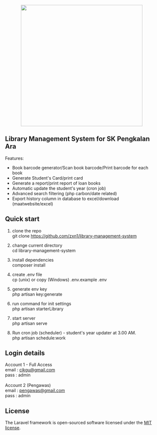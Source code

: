 <p align="center"><a href="https://laravel.com" target="_blank"><img src="https://raw.githubusercontent.com/laravel/art/master/logo-lockup/5%20SVG/2%20CMYK/1%20Full%20Color/laravel-logolockup-cmyk-red.svg" width="400"></a></p>

## Library Management System for SK Pengkalan Ara

Features:

- Book barcode generator/Scan book barcode/Print barcode for each book
- Generate Student's Card/print card
- Generate a report/print report of loan books
- Automatic update the student's year (cron job)
- Advanced search filtering (php carbon/date related)
- Export history column in database to excel/download (maatwebsite/excel)

## Quick start

1. clone the repo <br>
git clone https://github.com/zxn1/library-management-system <br>

2. change current directory <br>
cd library-management-system <br>

3. install dependencies <br>
composer install <br>

4. create .env file <br> 
cp (unix) or copy (Windows) .env.example .env <br>

5. generate env key <br> 
php artisan key:generate <br>
 
6. run command for init settings <br>
php artisan starterLibrary <br>

7. start server <br>
php artisan serve <br>

8. Run cron job (scheduler) - student's year updater at 3.00 AM. <br>
php artisan schedule:work <br>

## Login details
Account 1 - Full Access <br>
email : cikgu@gmail.com <br>
pass  : admin <br>
<br>
Account 2 (Pengawas) <br>
email : pengawas@gmail.com <br>
pass  : admin <br>

## License

The Laravel framework is open-sourced software licensed under the [MIT license](https://opensource.org/licenses/MIT).
